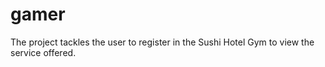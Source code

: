 # gamer
The project tackles the user to register in the Sushi Hotel Gym to view the service offered.

